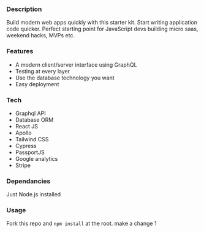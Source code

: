 ### Description

Build modern web apps quickly with this starter kit. Start writing application code quicker.
Perfect starting point for JavaScript devs building micro saas, weekend hacks, MVPs etc.

### Features

- A modern client/server interface using GraphQL
- Testing at every layer
- Use the database technology you want
- Easy deployment

### Tech

- Graphql API
- Database ORM
- React JS
- Apollo
- Tailwind CSS
- Cypress
- PassportJS
- Google analytics
- Stripe

### Dependancies

Just Node.js installed

### Usage

Fork this repo and `npm install` at the root.
make a change
1
